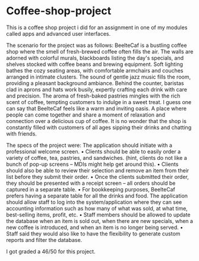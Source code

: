 # Coffee-shop-project
This is a coffee shop project i did for an assignment in one of my modules called apps and advanced user interfaces.

The scenario for the project was as follows:
BeelteCaf is a bustling coffee shop where the smell of fresh-brewed coffee often fills the air. The
walls are adorned with colorful murals, blackboards listing the day's specials, and shelves stocked
with coffee beans and brewing equipment. Soft lighting bathes the cozy seating areas, with
comfortable armchairs and couches arranged in intimate clusters. The sound of gentle jazz music fills
the room, providing a pleasant background ambiance. Behind the counter, baristas clad in aprons
and hats work busily, expertly crafting each drink with care and precision. The aroma of fresh-baked
pastries mingles with the rich scent of coffee, tempting customers to indulge in a sweet treat. I guess
one can say that BeelteCaf feels like a warm and inviting oasis. A place where people can come
together and share a moment of relaxation and connection over a delicious cup of coffee. It is no
wonder that the shop is constantly filled with customers of all ages sipping their drinks and chatting
with friends.

The specs of the project were:
The application should initiate with a professional welcome screen.
• Clients should be able to easily order a variety of coffee, tea, pastries, and sandwiches. (hint,
clients do not like a bunch of pop-up screens – MDIs might help get around this).
• Clients should also be able to review their selection and remove an item from their list
before they submit their order.
• Once the clients submitted their order, they should be presented with a receipt screen – all
orders should be captured in a separate table.
• For bookkeeping purposes, BeelteCaf prefers having a separate table for all the drinks and
food. The application should allow staff to log into the system/application where they can
see accounting information such as how many of what was sold, at what time, best-selling
items, profit, etc.
• Staff members should be allowed to update the database when an item is sold out, when
there are new specials, when a new coffee is introduced, and when an item is no longer
being served.
• Staff said they would also like to have the flexibility to generate custom reports and filter the
database.

I got graded a 46/50 for this project.
